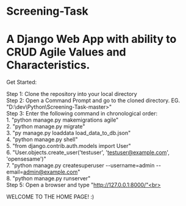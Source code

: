 # Screening-Task
# A Django Web App with ability to CRUD Agile Values and Characteristics.

Get Started:<br>

Step 1: Clone the repository into your local directory<br>
Step 2: Open a Command Prompt and go to the cloned directory. EG. "D:\dev\Python\Screening-Task-master>"<br>
Step 3: Enter the following command in chronological order: <br>
        1. "python manage.py makemigrations agile"<br>
        2. "python manage.py migrate"<br>
        3. "py manage.py loaddata load_data_to_db.json"<br>
        4. "python manage.py shell"<br>
        5. "from django.contrib.auth.models import User"<br>
        6. "User.objects.create_user('testuser', 'testuser@example.com', 'opensesame')"<br>
        7. "python manage.py createsuperuser --username=admin --email=admin@example.com"<br>
        8. "python manage.py runserver"<br>
Step 5: Open a browser and type "http://127.0.0.1:8000/"<br>

WELCOME TO THE HOME PAGE! :)
